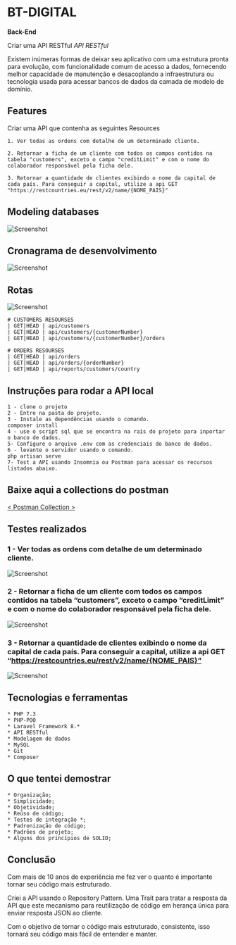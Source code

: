 
# BT-DIGITAL
**Back-End**

Criar uma API RESTful
*API RESTful*

Existem inúmeras formas de deixar seu aplicativo com uma estrutura pronta para evolução, com funcionalidade comum de acesso a dados, fornecendo melhor capacidade de manutenção e desacoplando a infraestrutura ou tecnologia usada para acessar bancos de dados da camada de modelo de domínio.

## Features
Criar uma API que contenha as seguintes Resources

    1. Ver todas as ordens com detalhe de um determinado cliente.

    2. Retornar a ficha de um cliente com todos os campos contidos na tabela "customers", exceto o campo "creditLimit" e com o nome do colaborador responsável pela ficha dele. 

    3. Retornar a quantidade de clientes exibindo o nome da capital de cada país. Para conseguir a capital, utilize a api GET "https://restcountries.eu/rest/v2/name/{NOME_PAIS}"                    

## Modeling databases
![Screenshot](/public/images/diagram.png)


## Cronagrama de desenvolvimento
![Screenshot](/public/images/cronograma_de_desenvolvimento.png)


## Rotas
![Screenshot](/public/images/routes.png)
<!--ts-->
    # CUSTOMERS RESOURSES
    | GET|HEAD | api/customers    
    | GET|HEAD | api/customers/{customerNumber}
    | GET|HEAD | api/customers/{customerNumber}/orders

    # ORDERS RESOURSES
    | GET|HEAD | api/orders
    | GET|HEAD | api/orders/{orderNumber}
    | GET|HEAD | api/reports/customers/country
<!--te-->


## Instruções para rodar a API local
<!--ts-->
    1 - clone o projeto
    2 - Entre na pasta do projeto.
    3 - Instale as dependências usando o comando.
    composer install
    4 - use o script sql que se encontra na raís do projeto para inportar o banco de dados.
    5- Configure o arquivo .env com as credenciais do banco de dados.
    6 - levante o servidor usando o comando.
    php artisan serve
    7- Test a API usando Insomnia ou Postman para acessar os recursos listados abaixo.
<!--te-->


## Baixe aqui a collections do postman
[< Postman Collection >](https://www.postman.com/collections/df6e23c297d40e1e783b)


## Testes realizados
### 1 - Ver todas as ordens com detalhe de um determinado cliente.
![Screenshot](/public/images/getAllOrdersByCustomerNumber.png)


### 2 - Retornar a ficha de um cliente com todos os campos contidos na tabela “customers”, exceto o campo “creditLimit” e com o nome do colaborador responsável pela ficha dele.
![Screenshot](/public/images/getAllOrdersByCustomerNumber.png)


### 3 - Retornar a quantidade de clientes exibindo o nome da capital de cada país. Para conseguir a capital, utilize a api GET “https://restcountries.eu/rest/v2/name/{NOME_PAIS}” 
![Screenshot](/public/images/getCustomersCountry.png)


## Tecnologias e ferramentas
<!--ts-->    
    * PHP 7.3
    * PHP-POO
    * Laravel Framework 8.*
    * API RESTful
    * Modelagem de dados
    * MySQL
    * Git
    * Composer    
<!--te-->

## O que tentei demostrar ##
<!--ts-->
    * Organização;
    * Simplicidade;
    * Objetividade;
    * Reúso de código;
    * Testes de integração *;
    * Padronização de código;
    * Padrões de projeto;
    * Alguns dos princípios de SOLID;
<!--te-->

## Conclusão ##
Com mais de 10 anos de experiência me fez ver o quanto é importante tornar seu código mais estruturado.

Criei a API usando o Repository Pattern.
Uma Trait para tratar a resposta da API que este mecanismo para reutilização de código em herança única para enviar resposta JSON ao cliente.

Com o objetivo de tornar o código mais estruturado, consistente, isso tornará seu código mais fácil de entender e manter.

